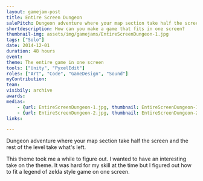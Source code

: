 ```yaml
---
layout: gamejam-post
title: Entire Screen Dungeon
salePitch: Dungeon adventure where your map section take half the screen and the rest of the level take what's left.
shortdescription: How can you make a game that fits in one screen?
thumbnail-img: assets/img/gamejams/EntireScreenDungeon-1.jpg
tags: ["Solo"]
date: 2014-12-01
duration: 48 hours
event: 
theme: The entire game in one screen
tools: ["Unity", "PyxelEdit"]
roles: ["Art", "Code", "GameDesign", "Sound"]
myContribution: 
team: 
visibily: archive
awards: 
medias: 
    - {url: EntireScreenDungeon-1.jpg, thumbnail: EntireScreenDungeon-1.jpg, caption: "You can kind of see that the upper 'super tile' is squished in the y axis."}
    - {url: EntireScreenDungeon-2.jpg, thumbnail: EntireScreenDungeon-2.jpg, caption: "The rendering is super bad on those images because I didn't check one thing on the camera..."}
links: 

---
```

Dungeon adventure where your map section take half the screen and the rest of the level take what's left.

This theme took me a while to figure out. I wanted to have an interesting take on the theme. It was hard for my skill at the time but I figured out how to fit a legend of zelda style game on one screen.